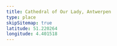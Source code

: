 ```yaml
---
title: Cathedral of Our Lady, Antwerpen
type: place
skipSitemap: true
latitude: 51.220264
longitude: 4.401518
---
```

